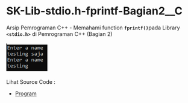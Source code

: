 # SK-Lib-stdio.h-fprintf-Bagian2__C
Arsip Pemrograman C++ - Memahami function <code><b>fprintf()</b></code>pada Library <code><b>&lt;stdio.h></b></code> di Pemrograman C++ (Bagian 2)<br><br>
<img src="https://github.com/RizkyKhapidsyah/SK-Lib-stdio.h-fprintf-Bagian2__C/blob/master/SK-Lib-stdio.h-fprintf-Bagian2__C/result/001.PNG"><br><br>
Lihat Source Code : <br>
- <a href="https://github.com/RizkyKhapidsyah/SK-Lib-stdio.h-fprintf-Bagian2__C/blob/master/SK-Lib-stdio.h-fprintf-Bagian2__C/Source.c">Program</a>
